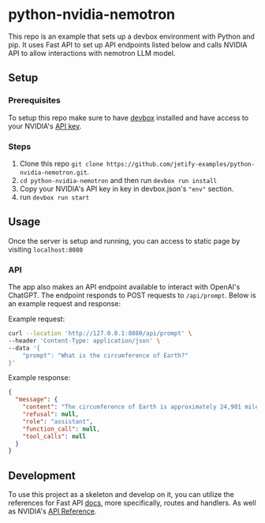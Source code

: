 # python-nvidia-nemotron

This repo is an example that sets up a devbox environment with Python and pip. It uses Fast API to set up API endpoints listed below and calls NVIDIA API to allow interactions with nemotron LLM model.

## Setup

### Prerequisites

To setup this repo make sure to have [devbox](https://www.jetify.com/devbox/docs/installing_devbox/) installed and have access to your NVIDIA's [API key](https://build.nvidia.com/nvidia/llama-3_1-nemotron-70b-instruct?snippet_tab=Python&signin=true&api_key=true).

### Steps

1. Clone this repo `git clone https://github.com/jetify-examples/python-nvidia-nemotron.git`.
2. `cd python-nvidia-nemotron` and then run `devbox run install`
3. Copy your NVIDIA's API key in key in devbox.json's `"env"` section.
4. run `devbox run start`

## Usage

Once the server is setup and running, you can access to static page by visiting `localhost:8080`

### API

The app also makes an API endpoint available to interact with OpenAI's ChatGPT. The endpoint responds to POST requests to `/api/prompt`. Below is an example request and response:

Example request:

```bash
curl --location 'http://127.0.0.1:8080/api/prompt' \
--header 'Content-Type: application/json' \
--data '{
    "prompt": "What is the circumference of Earth?"
}'
```

Example response:

```json
{
  "message": {
    "content": "The circumference of Earth is approximately 24,901 miles (40,075 kilometers).",
    "refusal": null,
    "role": "assistant",
    "function_call": null,
    "tool_calls": null
  }
}
```

## Development

To use this project as a skeleton and develop on it, you can utilize the references for Fast API [docs](https://fastapi.tiangolo.com/#create-it), more specifically, routes and handlers. As well as NVIDIA's [API Reference](https://docs.api.nvidia.com/nim/reference/nvidia-llama-3_1-nemotron-70b-instruct).
